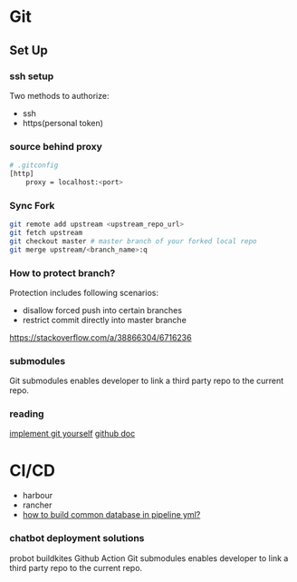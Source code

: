 # Git

## Set Up

### ssh setup

Two methods to authorize:
- ssh
- https(personal token)

### source behind proxy

```bash
# .gitconfig
[http]
    proxy = localhost:<port>
```

### Sync Fork

```bash
git remote add upstream <upstream_repo_url>
git fetch upstream
git checkout master # master branch of your forked local repo
git merge upstream/<branch_name>:q

```

### How to protect branch?

Protection includes following scenarios:
- disallow forced push into certain branches
- restrict commit directly into master branche

https://stackoverflow.com/a/38866304/6716236


### submodules
Git submodules enables developer to link a third party repo to the current repo.

### reading
[implement git yourself](https://wyag.thb.lt/)
[github doc](https://help.github.com/en/github/using-git/caching-your-github-password-in-git)


# CI/CD

- harbour
- rancher
- [how to build common database in pipeline yml?](https://confluence.atlassian.com/bitbucket/how-to-run-common-databases-in-bitbucket-pipelines-891130454.html
)

### chatbot deployment solutions
probot
buildkites
Github Action
Git submodules enables developer to link a third party repo to the current repo.

